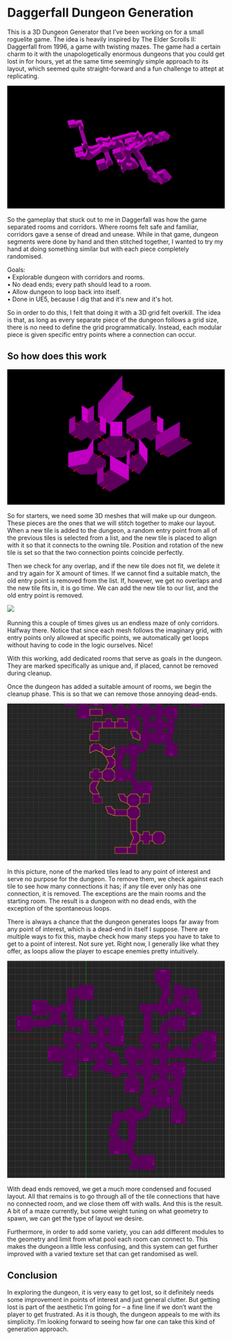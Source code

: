 # Daggerfall Dungeon Generation
This is a 3D Dungeon Generator that I’ve been working on for a small roguelite game. The idea is heavily inspired by The Elder Scrolls II: Daggerfall from 1996, a game with twisting mazes. The game had a certain charm to it with the unapologetically enormous dungeons that you could get lost in for hours, yet at the same time seemingly simple approach to its layout, which seemed quite straight-forward and a fun challenge to attept at replicating.  

<a href="https://i.imgur.com/wwIm15J.mp4">![](https://raw.githubusercontent.com/david-crosson/dungeongenerator/main/turnaround.gif)</a>

So the gameplay that stuck out to me in Daggerfall was how the game separated rooms and corridors. Where rooms felt safe and familiar, corridors gave a sense of dread and unease. While in that game, dungeon segments were done by hand and then stitched together, I wanted to try my hand at doing something similar but with each piece completely randomised. 

Goals:  
• Explorable dungeon with corridors and rooms.  
• No dead ends; every path should lead to a room.  
• Allow dungeon to loop back into itself.  
• Done in UE5, because I dig that and it's new and it's hot.

So in order to do this, I felt that doing it with a 3D grid felt overkill. The idea is that, as long as every separate piece of the dungeon follows a grid size, there is no need to define the grid programmatically. Instead, each modular piece is given specific entry points where a connection can occur.  

## So how does this work
![](https://raw.githubusercontent.com/david-crosson/dungeongenerator/main/image3.png)  

So for starters, we need some 3D meshes that will make up our dungeon. These pieces are the ones that we will stitch together to make our layout. When a new tile is added to the dungeon, a random entry point from all of the previous tiles is selected from a list, and the new tile is placed to align with it so that it connects to the owning tile. Position and rotation of the new tile is set so that the two connection points coincide perfectly.

Then we check for any overlap, and if the new tile does not fit, we delete it and try again for X amount of times. If we cannot find a suitable match, the old entry point is removed from the list. If, however, we get no overlaps and the new tile fits in, it is go time. We can add the new tile to our list, and the old entry point is removed.  

![](https://raw.githubusercontent.com/david-crosson/dungeongenerator/main/image4.gif)  

Running this a couple of times gives us an endless maze of only corridors. Halfway there. Notice that since each mesh follows the imaginary grid, with entry points only allowed at specific points, we automatically get loops without having to code in the logic ourselves. Nice!

With this working, add dedicated rooms that serve as goals in the dungeon. They are marked specifically as unique and, if placed, cannot be removed during cleanup.

Once the dungeon has added a suitable amount of rooms, we begin the cleanup phase. This is so that we can remove those annoying dead-ends.  

![](https://raw.githubusercontent.com/david-crosson/dungeongenerator/main/image1.png)  

In this picture, none of the marked tiles lead to any point of interest and serve no purpose for the dungeon. To remove them, we check against each tile to see how many connections it has; if any tile ever only has one connection, it is removed. The exceptions are the main rooms and the starting room. The result is a dungeon with no dead ends, with the exception of the spontaneous loops.

There is always a chance that the dungeon generates loops far away from any point of interest, which is a dead-end in itself I suppose. There are multiple ways to fix this, maybe check how many steps you have to take to get to a point of interest. Not sure yet. Right now, I generally like what they offer, as loops allow the player to escape enemies pretty intuitively.

![](https://raw.githubusercontent.com/david-crosson/dungeongenerator/main/image2.png)  

With dead ends removed, we get a much more condensed and focused layout. All that remains is to go through all of the tile connections that have no connected room, and we close them off with walls. And this is the result. A bit of a maze currently, but some weight tuning on what geometry to spawn, we can get the type of layout we desire.

Furthermore, in order to add some variety, you can add different modules to the geometry and limit from what pool each room can connect to. This makes the dungeon a little less confusing, and this system can get further improved with a varied texture set that can get randomised as well.

## Conclusion
In exploring the dungeon, it is very easy to get lost, so it definitely needs some improvement in points of interest and just general clutter. But getting lost is part of the aesthetic I’m going for – a fine line if we don’t want the player to get frustrated. As it is though, the dungeon appeals to me with its simplicity. I’m looking forward to seeing how far one can take this kind of generation approach.
